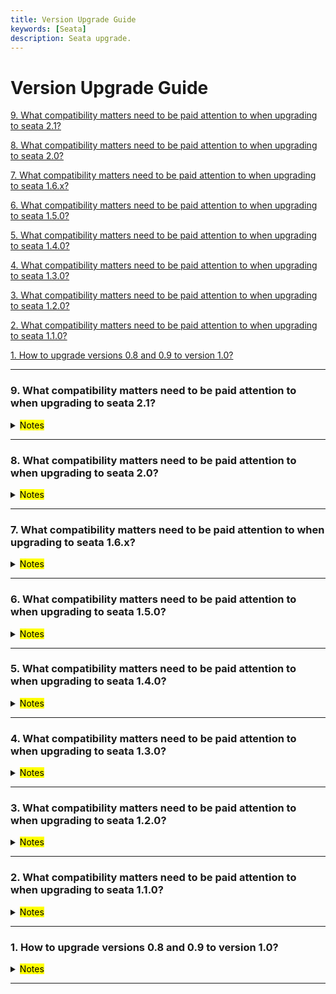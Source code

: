 ```yaml
---
title: Version Upgrade Guide
keywords: [Seata]
description: Seata upgrade.
---
```


# Version Upgrade Guide

<a href="#9" target="_self">9. What compatibility matters need to be paid attention to when upgrading to seata 2.1? </a>
<br/>

<a href="#8" target="_self">8. What compatibility matters need to be paid attention to when upgrading to seata 2.0? </a>
<br/>

<a href="#7" target="_self">7. What compatibility matters need to be paid attention to when upgrading to seata 1.6.x? </a>
<br/>

<a href="#6" target="_self">6. What compatibility matters need to be paid attention to when upgrading to seata 1.5.0? </a>
<br/>

<a href="#5" target="_self">5. What compatibility matters need to be paid attention to when upgrading to seata 1.4.0? </a>
<br/>

<a href="#4" target="_self">4. What compatibility matters need to be paid attention to when upgrading to seata 1.3.0? </a>
<br/>

<a href="#3" target="_self">3. What compatibility matters need to be paid attention to when upgrading to seata 1.2.0? </a>
<br/>

<a href="#2" target="_self">2. What compatibility matters need to be paid attention to when upgrading to seata 1.1.0? </a>
<br/>

<a href="#1" target="_self">1. How to upgrade versions 0.8 and 0.9 to version 1.0? </a>
<br/>

------

<h3 id='9'>9. What compatibility matters need to be paid attention to when upgrading to seata 2.1?</h3>
<details>
   <summary><mark>Notes</mark></summary>
  
  1. After using the Seata 2.0 Raft storage mode, upgrading to 2.1 requires logging in to obtain a token, carrying a token to request /metadata/v1/cluster?group= in the value of seata.server.raft.group in application.yml, and querying the cluster metadata Later. Upgrade the follower node first, and then upgrade the leader node. Note: After this upgrade is completed, the Raft storage mode is not allowed to be downgraded to 2.0. Please fully verify it in the offline environment before upgrading the production environment.
  2.When users upgrade to Seata 2.1, they need to configure the Seata Raft authentication information. First, on the Seata server side, add /metadata/v1/** to ignore.url to temporarily disable the authentication function. Then, on the Seata client side, configure username, password, and tokenValidityInMilliseconds in seata.registry.raft in application.yaml or registry.conf (note that the username and password on the client side should match those configured on the server side, and the tokenValidityInMilliseconds on the client side should be slightly smaller than what you configure on the server side). Finally, remove /metadata/v1/** from ignore.url on the server side to enable Raft metadata authentication capability.
</details>


------

<h3 id='8'>8. What compatibility matters need to be paid attention to when upgrading to seata 2.0? </h3>
<details>
   <summary><mark>Notes</mark></summary>
   If you upgrade from 1.8.x to 2.0.x, if you configure the Undolog or communication codec to FST, you need to change the serialization mode to something other than FST on the client before you can upgrade it on the server.
   Note: In version 2.0.0 of the server, there is a resource reentry issue in AT mode. For example, in a global transaction, if multiple local transactions make repeated data modifications that are not the same, registering multiple branches can lead to abnormal ordering of the two-phase commit. Therefore, if you encounter such scenarios, please refrain from upgrading to version 2.0.0 and consider upgrading to the latest snapshot or a higher version.
</details>

------

<h3 id='7'>7. What compatibility matters need to be paid attention to when upgrading to seata 1.6.x? </h3>
<details>
   <summary><mark>Notes</mark></summary>
   When upgrading from version 1.5.x to version 1.6.x, both client SDK and seata-server are completely smoothly compatible, and no other changes are required other than upgrading the version.
</details>

------

<h3 id='6'>6. What compatibility matters need to be paid attention to when upgrading to seata 1.5.0? </h3>
<details>
   <summary><mark>Notes</mark></summary>

1. When the storage mode of seata-server is db, you need to pay attention to the table structure changes. You need to change the table structure before upgrading to 1.5.0:

  - The table structure character set is uniformly adjusted from utf8 to utf8mb4.
  - The `global_table` adjustment index is adjusted from `idx_gmt_modified_status` to `idx_status_gmt_modified`.
  - `lock_table` adds `status` field, and adds `idx_status`, `idx_xid_and_branch_id` index.
  - Add `distributed_lock` table for seata-server asynchronous task scheduling.
   Before upgrading to 1.5.0, please pay attention to the table structure changes. For details on the table structure, please [click here](https://github.com/apache/incubator-seata/tree/1.5.0/script/server/db).
   
2. TCC transaction mode adds anti-hanging function in 1.5.0. If you need to enable anti-hanging by Seata framework, you need to add [this table](https://github.com/apache/incubator-seata/tree/1.5.0/script/client/tcc/db) to the client business library in advance. 
   
3. The first-stage method of TCC mode has been optimized. It is no longer necessary to define `BusinessActionContext` as an interface parameter in the first stage. If `BusinessActionContext` needs to be used in the first stage, it can be obtained through `BusinessActionContextUtil.getContext()`.

4. The internal structure of the redis registration center has been adjusted and is no longer backward compatible. If you use redis as the registration center of seata, please also upgrade both seata-all (seata-spring-boot-starter) and seata-server that the client depends on.

5. The transaction group configuration supports default values. In order to avoid ambiguity and reduce learning costs, the default transaction group is changed from `my_test_tx_group` to `default_tx_group`. It will be backward compatible in version 1.5.X.

</details>

------

<h3 id='5'>5. What compatibility matters need to be paid attention to when upgrading to seata 1.4.0? </h3>
<details>
   <summary><mark>Notes</mark></summary>


1. The Redis data of version 1.3 and 1.4 are incompatible. Since the Redis mode reconstructs the data storage structure into hash, users who upgrade from 1.3 to 1.4 need to wait for all transactions to run completely before iterating.
       

</details>

------

<h3 id='4'>4. What compatibility matters need to be paid attention to when upgrading to seata 1.3.0? </h3>
<details>
   <summary><mark>Notes</mark></summary>

1. The nacos registration center adds a new group attribute configuration `seata.registry.nacos.group`. If it is not configured, the default value is `DEFAULT_GROUP`. The server and client must be consistent.
2. The mysql `undolog` table removes the `id` field and enhances the timestamp accuracy together with `branch_table` to prevent dirty data from being rolled back due to sequence errors during undolog rollback. (Note: mysql version 5.6 or above is required)

</details>

***********

<h3 id='3'>3. What compatibility matters need to be paid attention to when upgrading to seata 1.2.0? </h3>
<details>
   <summary><mark>Notes</mark></summary>

1. The nacos registration center adds a new service attribute configuration `registry.nacos.application` = "seata-server". The original default name is serverAddr, and now the default is seata-server. The Server and Client must be consistent.
       

</details>

***********

<h3 id='2'>2. What compatibility matters need to be paid attention to when upgrading to seata 1.1.0? </h3>
<details>
   <summary><mark>Notes</mark></summary>

1. Pay attention to the compatibility of configuration items. Version 1.1.0 has unified the styles of configuration items.
If the program relies on seata-all, corresponding to the *.conf file, the naming style of the configuration items in the conf file is unified with a dot + camel case combination, [1.1.0 Configuration Item Description](/docs/user/configurations), [1.1.0 Configuration Reference](https://github.com/apache/incubator-seata/tree/1.1.0/script/client/conf);
If the program depends on seata-spring-boot-starter, corresponding to *.properties or *.yml, the naming style of property and yml files is unified to the combination of dot + underscore.
[1.1.0 Configuration Reference](https://github.com/apache/incubator-seata/tree/1.1.0/script/client/spring) What needs special attention is the 1.0.0 version configuration item seata.service
.vgroup-mapping=default 1.1.0 changed to: seata.service.vgroup-mapping
.my_test_tx_group=default, where my_test_tx_group represents the transaction group used by the program; 1.0.0 version configuration item seata.service.grouplist=127.0.0.1:8091, 1.1.0
Change to: seata.service.grouplist.default=127.0.0.1:8091 where default represents the seata registration service name.

2. seata-all does not enable automatic proxying of data sources by default. The original conf file configuration items in seata-all
The client.support.spring.datasource.autoproxy configuration item is invalid and is annotated by @EnableAutoDataSourceProxy
Instead of annotation, the annotation parameter can choose to use jdk proxy or cglib proxy. When using HikariDataSource, it is recommended to use cglib proxy mode.
seata-spring-boot-starter enables the data source proxy by default, and the corresponding data source automatic proxy configuration items remain unchanged from version 1.0.0.

3. When using the spring cloud framework, you need to use [Spring Cloud Alibaba](https://github.com/alibaba/spring-cloud-alibaba) for seata
Transmission of transaction context. So seata has integration dependencies with Spring Cloud Alibaba version, refer to [version notes](https://github.com/alibaba/spring-cloud-alibaba/wiki/%E7%89%88%E6%9C%AC%E8%AF%B4%E6%98%8E)
spring-cloud-alibaba-seata relied on seata-all before version 2.2.0.RELEASE. If you continue to use a lower version of spring-cloud-alibaba-seata, you can use a higher version of seata-all to replace the built-in seata-all version;
Spring-cloud-alibaba-seata starts to rely on seata-spring-boot-starter internally starting from 2.2.0.RELEASE (inclusive). 2.2.0.RELEASE internally integrates seata-spring-boot-starter 1.0.0 and can be upgraded to seata-spring-boot-starter 1.1.0, seata-spring-boot-starter integrates seata-all, seata-spring-boot-starter wraps the autoconfig function for properties or yml configuration, in spring-cloud-alibaba-seata Before 2.2.0.RELEASE
The autoconfig function is supported by itself. Afterwards, the autoconfig about seata itself in spring-cloud-alibaba-seata is removed and is supported by seata-spring-boot-starter. Therefore, the lower version of spring-cloud-alibaba-seata can only be used with seata-all. Use, the higher version spring-cloud-alibaba-seata can only be used with seata-spring-boot-starter, with 2.2.0.RELEASE as the dividing point.

4. When the TC side adopts db storage mode, the precision of gmt_create and gmt_modified fields is added to branch_table to accurately confirm the order of rollback.
[Reference for each database script](https://github.com/apache/incubator-seata/tree/1.1.0/script/server/db).

</details>

***********

<h3 id='1'>1. How to upgrade versions 0.8 and 0.9 to version 1.0? </h3>
<details>
   <summary><mark>Notes</mark></summary>

   1. (Optional) 1.0 supports yml and properties, and seata-all needs to be replaced with seata-spring-boot-starter
   2. (Required) Add a common index to the branch_id field of the TC side table lock_table
   3. (Optional) Some parameter naming changes, <a href="/docs/user/configurations100" target="_blank">Click here to check the parameter configuration</a>.
   4. client.report.success.enable can be set as false to improve performance.
      

</details>   

********

